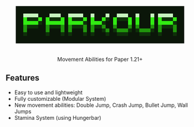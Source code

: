 <div align="center">
<div>
    <img src="https://raw.githubusercontent.com/teraprath/Parkour/main/img/banner.png">
    <br>
    <br>
    <p>Movement Abilities for Paper 1.21+<p>
</div>
</div>

## Features
- Easy to use and lightweight
- Fully customizable (Modular System)
- New movement abilities: Double Jump, Crash Jump, Bullet Jump, Wall Jumps
- Stamina System (using Hungerbar)
